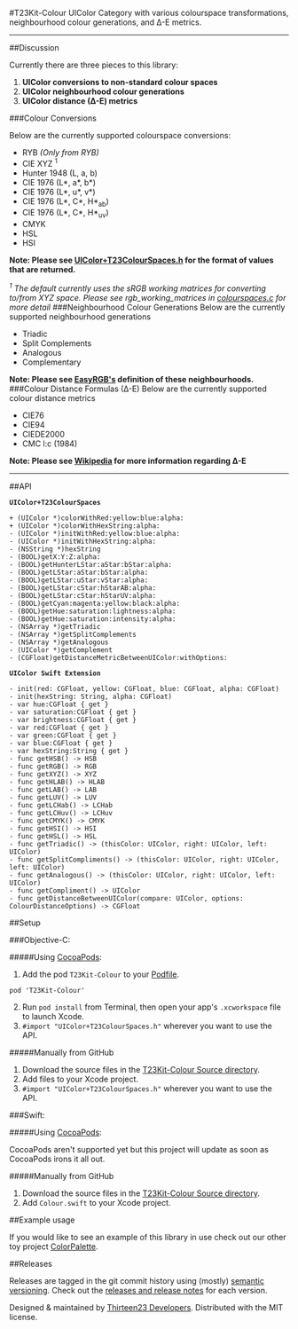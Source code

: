 #T23Kit-Colour
UIColor Category with various colourspace transformations, neighbourhood colour generations, and ∆-E metrics.
_______________
##Discussion

Currently there are three pieces to this library:

1. **UIColor conversions to non-standard colour spaces**
2. **UIColor neighbourhood colour generations**
3. **UIColor distance (∆-E) metrics**

###Colour Conversions

Below are the currently supported colourspace conversions:
*   RYB *(Only from RYB)*
*   CIE XYZ <sup>1</sup>
*   Hunter 1948 (L, a, b)
*   CIE 1976 (L\*, a\*, b\*)
*   CIE 1976 (L\*, u\*, v\*) 
*   CIE 1976 (L\*, C\*, H\*<sub>ab</sub>)
*   CIE 1976 (L\*, C\*, H\*<sub>uv</sub>)
*   CMYK
*   HSL
*   HSI

**Note: Please see [UIColor+T23ColourSpaces.h](https://github.com/thirteen23/T23Kit-Colour/blob/master/T23Kit-Colour/UIColor%2BT23ColourSpaces.h) for the format of values that are returned.**

*<sup>1</sup> The default currently uses the sRGB working matrices for converting to/from XYZ space. Please see rgb_working_matrices in [colourspaces.c](https://github.com/thirteen23/T23Kit-Colour/blob/master/T23Kit-Colour/colourspaces.c) for more detail*
###Neighbourhood Colour Generations
Below are the currently supported neighbourhood generations
*   Triadic
*   Split Complements
*   Analogous
*   Complementary

**Note: Please see [EasyRGB's](http://www.easyrgb.com/index.php?X=WEEL) definition of these neighbourhoods.**
###Colour Distance Formulas (∆-E)
Below are the currently supported colour distance metrics
*   CIE76
*   CIE94
*   CIEDE2000
*   CMC l:c (1984)

**Note: Please see [Wikipedia](http://en.wikipedia.org/wiki/Color_difference) for more information regarding ∆-E**
_______________

##API

**`UIColor+T23ColourSpaces`**

	+ (UIColor *)colorWithRed:yellow:blue:alpha:
	+ (UIColor *)colorWithHexString:alpha:
	- (UIColor *)initWithRed:yellow:blue:alpha:
	- (UIColor *)initWithHexString:alpha:
	- (NSString *)hexString
	- (BOOL)getX:Y:Z:alpha:
	- (BOOL)getHunterLStar:aStar:bStar:alpha:
	- (BOOL)getLStar:aStar:bStar:alpha:
	- (BOOL)getLStar:uStar:vStar:alpha:
	- (BOOL)getLStar:cStar:hStarAB:alpha:
	- (BOOL)getLStar:cStar:hStarUV:alpha:
	- (BOOL)getCyan:magenta:yellow:black:alpha:
	- (BOOL)getHue:saturation:lightness:alpha:
	- (BOOL)getHue:saturation:intensity:alpha:
	- (NSArray *)getTriadic
	- (NSArray *)getSplitComplements
	- (NSArray *)getAnalogous
	- (UIColor *)getComplement
	- (CGFloat)getDistanceMetricBetweenUIColor:withOptions:

**`UIColor Swift Extension`**

	- init(red: CGFloat, yellow: CGFloat, blue: CGFloat, alpha: CGFloat)
	- init(hexString: String, alpha: CGFloat)
	- var hue:CGFloat { get }
	- var saturation:CGFloat { get }
	- var brightness:CGFloat { get }
	- var red:CGFloat { get }
	- var green:CGFloat { get }
	- var blue:CGFloat { get }
	- var hexString:String { get }
	- func getHSB() -> HSB
	- func getRGB() -> RGB
	- func getXYZ() -> XYZ
	- func getHLAB() -> HLAB
	- func getLAB() -> LAB
	- func getLUV() -> LUV
	- func getLCHab() -> LCHab
	- func getLCHuv() -> LCHuv
	- func getCMYK() -> CMYK
	- func getHSI() -> HSI
	- func getHSL() -> HSL
	- func getTriadic() -> (thisColor: UIColor, right: UIColor, left: UIColor)
	- func getSplitCompliments() -> (thisColor: UIColor, right: UIColor, left: UIColor)
	- func getAnalogous() -> (thisColor: UIColor, right: UIColor, left: UIColor)
	- func getCompliment() -> UIColor
	- func getDistanceBetweenUIColor(compare: UIColor, options: ColourDistanceOptions) -> CGFloat

##Setup

###Objective-C:

#####Using [CocoaPods](http://cocoapods.org):

1.	Add the pod `T23Kit-Colour` to your [Podfile](http://guides.cocoapods.org/using/the-podfile.html).

`pod 'T23Kit-Colour'`

2.	Run `pod install` from Terminal, then open your app's `.xcworkspace` file to launch Xcode.
3.	`#import "UIColor+T23ColourSpaces.h"` wherever you want to use the API.

#####Manually from GitHub

1.	Download the source files in the [T23Kit-Colour Source directory](https://github.com/thirteen23/T23Kit-Colour/tree/master/T23Kit-Colour).
2.	Add files to your Xcode project.
3.	`#import "UIColor+T23ColourSpaces.h"` wherever you want to use the API.

###Swift:

#####Using [CocoaPods](http://cocoapods.org):

CocoaPods aren't supported yet but this project will update as soon as CocoaPods irons it all out.

#####Manually from GitHub

1.	Download the source files in the [T23Kit-Colour Source directory](https://github.com/thirteen23/T23Kit-Colour/tree/master/T23Kit-Colour).
2.	Add `Colour.swift` to your Xcode project.

##Example usage

If you would like to see an example of this library in use check out our other toy project [ColorPalette](https://github.com/thirteen23/ColorPalette).

##Releases

Releases are tagged in the git commit history using (mostly) [semantic versioning](http://semver.org). Check out the [releases and release notes](https://github.com/thirteen23/T23Kit-Colour/blob/master/RELEASE) for each version.


Designed & maintained by [Thirteen23 Developers](mailto:dev@thirteen23.com). Distributed with the MIT license.
